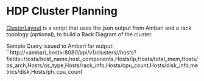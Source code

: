 # HDP Cluster Planning

[ClusterLayout](./src/main/groovy/ClusterLayout.groovy) is a script that uses the json output from Ambari and a rack topology (optional), to build a Rack Diagram of the cluster.

Sample Query issued to Ambari for output:
``http://<ambari_host>:8080/api/v1/clusters/<cluster>/hosts?fields=Hosts/host_name,host_components,Hosts/ip,Hosts/total_mem,Hosts/os_arch,Hosts/os_type,Hosts/rack_info,Hosts/cpu_count,Hosts/disk_info,metrics/disk,Hosts/ph_cpu_count

